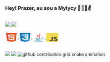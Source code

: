 ### Hey! Prazer, eu sou a Mylycy 👩🏼‍💻✌

  ##

 <div>
  <a href="https://github.com/mylycy">
  <img height="180em" src="https://github-readme-stats.vercel.app/api?username=mylycy&show_icons=true&theme=tokyonight&include_all_commits=true&count_private=true"/>
  <img height="180em" src="https://github-readme-stats.vercel.app/api/top-langs/?username=mylycy&layout=compact&langs_count=7&theme=tokyonight"/>
</div>
<div style="display: inline_block"><br>
  <link rel="stylesheet" href="https://cdn.jsdelivr.net/gh/devicons/devicon@v2.13.0/devicon.min.css">
  <img align="center" alt="Rafa-HTML" height="30" width="40" src="https://raw.githubusercontent.com/devicons/devicon/master/icons/html5/html5-original.svg">
  <img align="center" alt="Rafa-CSS" height="30" width="40" src="https://raw.githubusercontent.com/devicons/devicon/master/icons/css3/css3-original.svg">
  <img align="center" alt="Rafa-CSS" height="30" width="40" src="https://raw.githubusercontent.com/devicons/devicon/master/icons/java/java-original.svg">
<img align="center" alt="Rafa-CSS" height="30" width="40" src="https://raw.githubusercontent.com/devicons/devicon/master/icons/javascript/javascript-original.svg">

  ##
 
<div> 
  <a href = "emailto:mylycybellini@gmail.com"><img src="https://img.shields.io/badge/-Gmail-%23333?style=for-the-badge&logo=gmail&logoColor=white" target="_blank"></a>
  <a href="https://www.linkedin.com/in/mylycy" target="_blank"><img src="https://img.shields.io/badge/-LinkedIn-%230077B5?style=for-the-badge&logo=linkedin&logoColor=white" target="_blank"></a> 

 <picture>
  <source
    media="(prefers-color-scheme: dark)"
    srcset="https://github.com/mylycy/mylycy/blob/output/github-contribution-grid-snake.svg"
  />
  <source
    media="(prefers-color-scheme: light)"
    srcset="https://github.com/mylycy/mylycy/blob/output/github-contribution-grid-snake.svg"
  />
  <img
    alt="github contribution grid snake animation"
    src="https://github.com/mylycy/mylycy/blob/output/github-contribution-grid-snake.svg"
  />
</picture>
 
</div>







